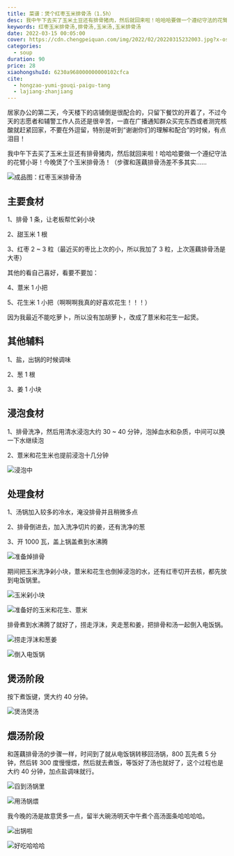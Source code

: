 ```yaml
---
title: 菜谱：煲个红枣玉米排骨汤（1.5h）
desc: 我中午下去买了玉米土豆还有排骨猪肉，然后就回来啦！哈哈哈要做一个遵纪守法的花臂小哥！今晚煲了个玉米排骨汤！（步骤和莲藕排骨汤差不多其实…
keywords: 红枣玉米排骨汤,排骨汤,玉米汤,玉米排骨汤
date: 2022-03-15 00:05:00
cover: https://cdn.chengpeiquan.com/img/2022/02/20220315232003.jpg?x-oss-process=image/interlace,1
categories:
  - soup
duration: 90
price: 28
xiaohongshuId: 6230a968000000000102cfca
cite:
  - hongzao-yumi-gouqi-paigu-tang
  - lajiang-zhanjiang
---
```


居家办公的第二天，今天楼下的店铺倒是很配合的，只留下餐饮的开着了，不过今天的志愿者和辅警工作人员还是很辛苦，一直在广播通知群众买完东西或者测完核酸就赶紧回家，不要在外逗留，特别是听到“谢谢你们的理解和配合”的时候，有点泪目！

我中午下去买了玉米土豆还有排骨猪肉，然后就回来啦！哈哈哈要做一个遵纪守法的花臂小哥！今晚煲了个玉米排骨汤！（步骤和莲藕排骨汤差不多其实……

![成品图：红枣玉米排骨汤](https://cdn.chengpeiquan.com/img/2022/02/20220315232023.jpg?x-oss-process=image/interlace,1)

## 主要食材

1、排骨 1 条，让老板帮忙剁小块

2、甜玉米 1 根

3、红枣 2 ~ 3 粒（最近买的枣比上次的小，所以我加了 3 粒，上次莲藕排骨汤是大枣）

其他的看自己喜好，看要不要加：

4、薏米 1 小把

5、花生米 1 小把（啊啊啊我真的好喜欢花生！！！）

因为我最近不能吃萝卜，所以没有加胡萝卜，改成了薏米和花生一起煲。

## 其他辅料

1、盐，出锅的时候调味

2、葱 1 根

3、姜 1 小块

## 浸泡食材

1、排骨洗净，然后用清水浸泡大约 30 ~ 40 分钟，泡掉血水和杂质，中间可以换一下水继续泡

2、薏米和花生米也提前浸泡十几分钟

![浸泡中](https://cdn.chengpeiquan.com/img/2022/02/20220315232024.jpg?x-oss-process=image/interlace,1)

## 处理食材

1、汤锅加入较多的冷水，淹没排骨并且稍微多点

2、排骨倒进去，加入洗净切片的姜，还有洗净的葱

3、开 1000 瓦，盖上锅盖煮到水沸腾

![准备焯排骨](https://cdn.chengpeiquan.com/img/2022/02/20220315232012.jpg?x-oss-process=image/interlace,1)

期间把玉米洗净剁小块，薏米和花生也倒掉浸泡的水，还有红枣切开去核，都先放到电饭锅里。

![玉米剁小块](https://cdn.chengpeiquan.com/img/2022/02/20220315232013.jpg?x-oss-process=image/interlace,1)

![准备好的玉米和花生、薏米](https://cdn.chengpeiquan.com/img/2022/02/20220315232015.jpg?x-oss-process=image/interlace,1)

排骨煮到水沸腾了就好了，捞走浮沫，夹走葱和姜，把排骨和汤一起倒入电饭锅。

![捞走浮沫和葱姜](https://cdn.chengpeiquan.com/img/2022/02/20220315232014.jpg?x-oss-process=image/interlace,1)

![倒入电饭锅](https://cdn.chengpeiquan.com/img/2022/02/20220315232016.jpg?x-oss-process=image/interlace,1)

## 煲汤阶段

按下煮饭键，煲大约 40 分钟。

![煲汤煲汤](https://cdn.chengpeiquan.com/img/2022/02/20220315232017.jpg?x-oss-process=image/interlace,1)

## 煨汤阶段

和莲藕排骨汤的步骤一样，时间到了就从电饭锅转移回汤锅，800 瓦先煮 5 分钟，然后转 300 度慢慢煨，然后就去煮饭，等饭好了汤也就好了，这个过程也是大约 40 分钟，加点盐调味就行。

![舀到汤锅里](https://cdn.chengpeiquan.com/img/2022/02/20220315232018.jpg?x-oss-process=image/interlace,1)

![用汤锅煨](https://cdn.chengpeiquan.com/img/2022/02/20220315232020.jpg?x-oss-process=image/interlace,1)

我今晚的汤是故意煲多一点，留半大碗汤明天中午煮个高汤面条哈哈哈哈。

![出锅啦](https://cdn.chengpeiquan.com/img/2022/02/20220315232021.jpg?x-oss-process=image/interlace,1)

![好吃哈哈哈](https://cdn.chengpeiquan.com/img/2022/02/20220315232022.jpg?x-oss-process=image/interlace,1)
